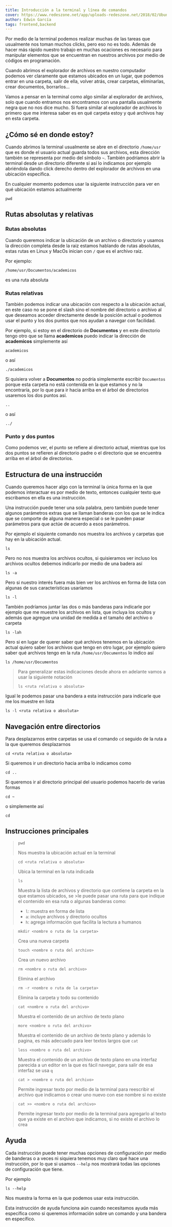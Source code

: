 ```yaml
---
title: Introducción a la terminal y línea de comandos
cover: https://www.redeszone.net/app/uploads-redeszone.net/2018/02/Ubuntu-Terminal-ASCII.png
author: Edwin García
tags: frontend,backend
---
```


Por medio de la terminal podemos realizar muchas de las tareas que usualmente nos toman muchos clicks, pero eso no es todo. Además de hacer más rápido nuestro trabajo en muchas ocaciones es necesario para manipular elementos que se encuentran en nuestros archivos por medio de códigos en programación.

Cuando abrimos el explorador de archivos en nuestro computador podemos ver claramente que estamos ubicados en un lugar, que podemos entrar en una carpeta, salir de ella, volver atrás, crear carpetas, eliminarlas, crear documentos, borrarlos...

Vamos a pensar en la terminal como algo similar al explorador de archivos, solo que cuando entramos nos encontramos con una pantalla usualmente negra que no nos dice mucho. Si fuera similar al explorador de archivos lo primero que me interesa saber es en qué carpeta estoy y qué archivos hay en esta carpeta.

## ¿Cómo sé en donde estoy?

Cuando abrimos la terminal usualmente se abre en el directorio `/home/usr` que es donde el usuario actual guarda todos sus archivos, esta dirección también se representa por medio del símbolo `~`. También podríamos abrir la terminal desde un directorio diferente si así lo indicamos por ejemplo abriéndola dando click derecho dentro del explorador de archivos en una ubicación específica.

En cualquier momento podemos usar la siguiente instrucción para ver en qué ubicación estamos actualmente

```shell
pwd
```

## Rutas absolutas y relativas

### Rutas absolutas

Cuando queremos indicar la ubicación de un archivo o directorio y usamos la dirección completa desde la raiz estamos hablando de rutas absolutas, estas rutas en Linux y MacOs inician con `/` que es el archivo raiz.

Por ejemplo:

`/home/usr/Documentos/academicos`

es una ruta absoluta

### Rutas relativas

También podemos indicar una ubicación con respecto a la ubicación actual, en este caso no se pone el slash sino el nombre del directorio o archivo al que deseamos acceder directamente desde la posición actual o podemos usar el punto y los dos puntos que nos ayudan a navegar con facilidad.

Por ejemplo, si estoy en el directorio de **Documentos** y en este directorio tengo otro que se llama **academicos** puedo indicar la dirección de **academicos** simplemente así

`academicos`

o así

`./academicos`

Si quisiera volver a **Documentos** no podría simplemente escribir `Documentos` porque esta carpeta no está contenida en la que estamos y no la encontraría, por lo que para ir hacia arriba en el árbol de directorios usaremos los dos puntos así.

`..`

o así

`../`

### Punto y dos puntos

Como podemos ver, el punto se refiere al directorio actual, mientras que los dos puntos se refieren al directorio padre o el directorio que se encuentra arriba en el árbol de directorios.

## Estructura de una instrucción

Cuando queremos hacer algo con la terminal la única forma en la que podemos interactuar es por medio de texto, entonces cualquier texto que escribamos en ella es una instrucción.

Una instrucción puede tener una sola palabra, pero también puede tener algunos parámetros extras que se llaman banderas con los que se le indica que se comporte de alguna manera especial o se le pueden pasar parámetros para que actúe de acuerdo a esos parámetros.

Por ejemplo el siquiente comando nos muestra los archivos y carpetas que hay en la ubicación actual.

```shell
ls
```

Pero no nos muestra los archivos ocultos, si quisieramos ver incluso los archivos ocultos debemos indicarlo por medio de una badera así

```shell
ls -a
```

Pero si nuestro interés fuera más bien ver los archivos en forma de lista con algunas de sus características usaríamos

```shell
ls -l
```

También podríamos juntar las dos o más banderas para indicarle por ejemplo que me muestre los archivos en lista, que incluya los ocultos y además que agregue una unidad de medida a el tamaño del archivo o carpeta

```shell
ls -lah
```

Pero si en lugar de querer saber qué archivos tenemos en la ubicación actual quiero saber los archivos que tengo en otro lugar, por ejemplo quiero saber qué archivos tengo en la ruta `/home/usr/Documentos` lo indico así

```shell
ls /home/usr/Documentos
```

> Para generalizar estas indicaciones desde ahora en adelante vamos a usar la siguiente notación
>
> ```shell
> ls <ruta relativa o absoluta>
> ```

Igual le podemos pasar una bandera a esta instrucción para indicarle que me los muestre en lista

```shell
ls -l <ruta relativa o absoluta>
```

## Navegación entre directorios

Para desplazarnos entre carpetas se usa el comando `cd` seguido de la ruta a la que queremos desplazarnos

```shell
cd <ruta relativa o absoluta>
```

Si queremos ir un directorio hacia arriba lo indicamos como

```shell
cd ..
```

Si queremos ir al directorio principal del usuario podemos hacerlo de varias formas

```shell
cd ~
```

o simplemente así

```shell
cd
```

## Instrucciones principales

> ```shell
> pwd
> ```
>
> Nos muestra la ubicación actual en la terminal

> ```shell
> cd <ruta relativa o absoluta>
> ```
>
> Ubica la terminal en la ruta indicada

> ```shell
> ls
> ```
>
> Muestra la lista de archivos y directorio que contiene la carpeta en la que estamos ubicados, se >le puede pasar una ruta para que indique el contenido en esa ruta o algunas banderas como:
>
> - `l`: muestra en forma de lista
> - `a`: incluye archivos y directorio ocultos
> - `h`: agrega información que facilita la lectura a humanos

> ```shell
> mkdir <nombre o ruta de la carpeta>
> ```
>
> Crea una nueva carpeta

> ```shell
> touch <nombre o ruta del archivo>
> ```
>
> Crea un nuevo archivo

> ```shell
> rm <nombre o ruta del archivo>
> ```
>
> Elimina el archivo

> ```shell
> rm -r <nombre o ruta de la carpeta>
> ```
>
> Elimina la carpeta y todo su contenido

> ```shell
> cat <nombre o ruta del archivo>
> ```
>
> Muestra el contenido de un archivo de texto plano

> ```shell
> more <nombre o ruta del archivo>
> ```
>
> Muestra el contenido de un archivo de texto plano y además lo pagina, es más adecuado para leer textos largos que `cat`

> ```shell
> less <nombre o ruta del archivo>
> ```
>
> Muestra el contenido de un archivo de texto plano en una interfaz parecida a un editor en la que es fácil navegar, para salir de esa interfaz se usa `q`

> ```shell
> cat > <nombre o ruta del archivo>
> ```
>
> Permite ingresar texto por medio de la terminal para reescribir el archivo que indicamos o crear uno nuevo con ese nombre si no existe

> ```shell
> cat >> <nombre o ruta del archivo>
> ```
>
> Permite ingresar texto por medio de la terminal para agregarlo al texto que ya existe en el archivo que indicamos, si no existe el archivo lo crea

## Ayuda

Cada instrucción puede tener muchas opciones de configuración por medio de banderas o a veces ni siquiera tenemos muy claro qué hace una instrucción, por lo que si usamos `--help` nos mostrará todas las opciones de configuración que tiene.

Por ejemplo

```shell
ls --help
```

Nos muestra la forma en la que podemos usar esta instrucción.

Esta instrucción de ayuda funciona aún cuando necesitamos ayuda más específica como si queremos información sobre un comando y una bandera en específico.
